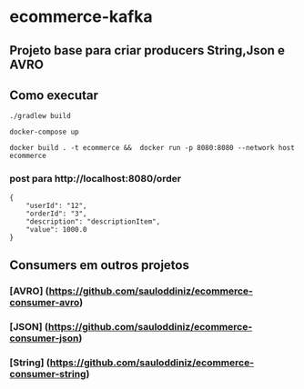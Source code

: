 # ecommerce-kafka
## Projeto base para criar producers String,Json e AVRO

## Como executar
```
./gradlew build
```
```
docker-compose up
```
```
docker build . -t ecommerce &&  docker run -p 8080:8080 --network host ecommerce
```
### post para http://localhost:8080/order
```
{
    "userId": "12",
    "orderId": "3",
    "description": "descriptionItem",
    "value": 1000.0
}
```

## Consumers em outros projetos
### [AVRO] (https://github.com/sauloddiniz/ecommerce-consumer-avro)
### [JSON] (https://github.com/sauloddiniz/ecommerce-consumer-json)
### [String] (https://github.com/sauloddiniz/ecommerce-consumer-string)





